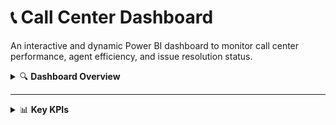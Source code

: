 # 📞 Call Center Dashboard

An interactive and dynamic Power BI dashboard to monitor call center performance, agent efficiency, and issue resolution status.


<details>
<summary>🔍 <strong>Dashboard Overview</strong></summary>

This dashboard provides insights into:

- 📈 **Call Volume Trends**
- 🕒 **Average Call Duration**
- ☎️ **Call Type Distribution (Inbound vs Outbound)**
- 👨‍💼 **Agent Performance**
- 🛠️ **Issue Type Analysis**
- ✅ **Resolution Status**
- 📉 **Abandon Rate**
- ⭐ **Customer Satisfaction Score**

</details>

---

<details>
<summary>📊 <strong>Key KPIs</strong></summary>

| KPI                         | Value       |
|----------------------------|-------------|
| Total Calls                | 5,000       |
| Avg. Call Duration         | 17.4 mins   |
| Abandon Rate               | 17%         |
| Avg. Satisfaction Score    | 3.6 / 5     |



![Call Center Dashboard Screenshot]![Screenshot 2025-07-04 180949](https://github.com/user-attachments/assets/3b4df84e-1b3d-4bf0-b933-4ac3804cc7dd)

---

<details>
<summary>📁 <strong>Dashboard Features</strong></summary>

- 🎛️ **Slicers** for:
  - Call Type
  - Agent Name
  - Issue Type
- 📉 **Visuals**:
  - Total Calls Summary (Pie)
  - Agent-Wise Calls (Bar)
  - Resolution Status (Stacked Column)
  - Issue Types (Horizontal Bars)

</details>

---

<details>
<summary>🚀 <strong>How to Use</strong></summary>

1. Download and open the `.xlsx` file using **Excel Desktop**
2. Interact with slicers and visuals
3. Export to PDF 

</details>

---

<details>
<summary>🛠️ <strong>Tech Stack</strong></summary>

- **Excel** for data visualization

</details>

---

<details>
<summary>📎 <strong>Related Projects</strong></summary>

- 🛒 [Sales Dashboard](https://github.com/Aman01056/SALES_DASHBOARD)
- 🛍️ [E-Commerce Dashboard](https://github.com/Aman01056/E-COMMERCE-SALES-DASHBOARD)
- 👥 [Employee Report Dashboard](https://github.com/Aman01056/EMPLOYEE_REPORT_DASHBOARD)

</details>

---

## 📬 Contact

📧 [Gmail]shakyaaman8920@gmail.com  
🔗 [LinkedIn Profile](https://www.linkedin.com/in/aman-shakya-b3b3292bb/)

---

